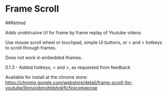 Frame Scroll
============

##Retired


Adds unobtrusive UI for frame by frame replay of Youtube videos

Use mouse scroll wheel or touchpad, simple UI buttons, or < and > hotkeys to scroll through frames.

Does not work in embedded iframes. 

0.1.3 - Added hotkeys, < and >, as requested from feedback

Available for install at the chrome store:
https://chrome.google.com/webstore/detail/frame-scroll-for-youtube/llinnoiobmohhbhnkflcflojcomgonge
